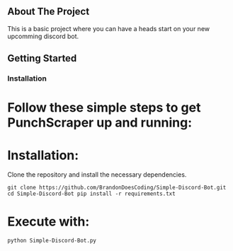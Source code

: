 
## About The Project

This is a basic project where you can have a heads start on your new upcomming discord bot.

## Getting Started


### Installation

# Follow these simple steps to get PunchScraper up and running:

# Installation: 
Clone the repository and install the necessary dependencies.

`git clone https://github.com/BrandonDoesCoding/Simple-Discord-Bot.git
cd Simple-Discord-Bot
pip install -r requirements.txt`

# Execute with:
`python Simple-Discord-Bot.py`
